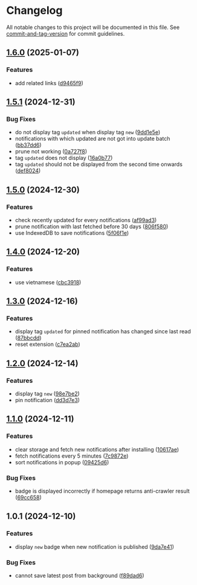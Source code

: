 # Changelog

All notable changes to this project will be documented in this file. See [commit-and-tag-version](https://github.com/absolute-version/commit-and-tag-version) for commit guidelines.

## [1.6.0](https://github.com/spicy-tomato/neutilities/compare/v1.5.1...v1.6.0) (2025-01-07)


### Features

* add related links ([d9465f9](https://github.com/spicy-tomato/neutilities/commit/d9465f9efd7010f4eaf656f4fcd8856e77bdad1a))

## [1.5.1](https://github.com/spicy-tomato/neutilities/compare/v1.5.0...v1.5.1) (2024-12-31)


### Bug Fixes

* do not display tag `updated` when display tag `new` ([9dd1e5e](https://github.com/spicy-tomato/neutilities/commit/9dd1e5e99bf533924728d11c694b6c7a3a142aa7))
* notifications with which updated are not got into update batch ([bb37dd6](https://github.com/spicy-tomato/neutilities/commit/bb37dd6b0ec8c6b1e8ca7a2e2ef79996335fc39b))
* prune not working ([0a727f8](https://github.com/spicy-tomato/neutilities/commit/0a727f889f8ca401df13a67fcd22c651d66afd53))
* tag `updated` does not display ([16a0b77](https://github.com/spicy-tomato/neutilities/commit/16a0b772d09b73ebfe22cdcdae42b7dc6d959244))
* tag `updated` should not be displayed from the second time onwards ([def8024](https://github.com/spicy-tomato/neutilities/commit/def802490b503072d1b9d0b11a153edcabd12c9d))

## [1.5.0](https://github.com/spicy-tomato/neutilities/compare/v1.4.0...v1.5.0) (2024-12-30)


### Features

* check recently updated for every notifications ([af99ad3](https://github.com/spicy-tomato/neutilities/commit/af99ad36673c4acc5524034bda5cf65520059add))
* prune notification with last fetched before 30 days ([806f580](https://github.com/spicy-tomato/neutilities/commit/806f580ed5d0d4c5b7728e8845a54f6045ab5f6d))
* use IndexedDB to save notifications ([5f06f1e](https://github.com/spicy-tomato/neutilities/commit/5f06f1ebaa21a3b53cb2eb22cc6a1a7e6898a8bc))

## [1.4.0](https://github.com/spicy-tomato/neutilities/compare/v1.3.0...v1.4.0) (2024-12-20)


### Features

* use vietnamese ([cbc3918](https://github.com/spicy-tomato/neutilities/commit/cbc39189efeeb12c197092f2affabd7f9c98d4de))

## [1.3.0](https://github.com/spicy-tomato/neutilities/compare/v1.2.0...v1.3.0) (2024-12-16)


### Features

* display tag `updated` for pinned notification has changed since last read ([87bbcdd](https://github.com/spicy-tomato/neutilities/commit/87bbcddc88f3b430c13b2aa2c4a8b06e8c7d2741))
* reset extension ([c7ea2ab](https://github.com/spicy-tomato/neutilities/commit/c7ea2abf0032bd7b859d5f2a54f6edf52ec68d6c))

## [1.2.0](https://github.com/spicy-tomato/neutilities/compare/v1.1.0...v1.2.0) (2024-12-14)


### Features

* display tag `new` ([98e7be2](https://github.com/spicy-tomato/neutilities/commit/98e7be21a19c21f61997328620c2ad6e17157a64))
* pin notification ([dd3d7e3](https://github.com/spicy-tomato/neutilities/commit/dd3d7e375e0410fd78b50a86d571c21b9b776035))

## [1.1.0](https://github.com/spicy-tomato/neutilities/compare/v1.0.1...v1.1.0) (2024-12-11)


### Features

* clear storage and fetch new notifications after installing ([10617ae](https://github.com/spicy-tomato/neutilities/commit/10617ae50c7646119201060336248786a9aa7f77))
* fetch notifications every 5 minutes ([7c9872e](https://github.com/spicy-tomato/neutilities/commit/7c9872e2a54653d6a5ce6cd4b9c9feeff33cd814))
* sort notifications in popup ([09425d6](https://github.com/spicy-tomato/neutilities/commit/09425d69e15b64be6297e9d41fffd74b4f976c05))


### Bug Fixes

* badge is displayed incorrectly if homepage returns anti-crawler result ([69cc658](https://github.com/spicy-tomato/neutilities/commit/69cc658ab5f6712e56fb90c05b5f48a86cc34612))

## 1.0.1 (2024-12-10)


### Features

* display `new` badge when new notification is published ([9da7e41](https://github.com/spicy-tomato/neutilities/commit/9da7e4132ed91dd23fccd43d03333845c96c3a44))


### Bug Fixes

* cannot save latest post from background ([f89dad6](https://github.com/spicy-tomato/neutilities/commit/f89dad64ce00ca27d8f1575ad5925ce0b9089a7f))
